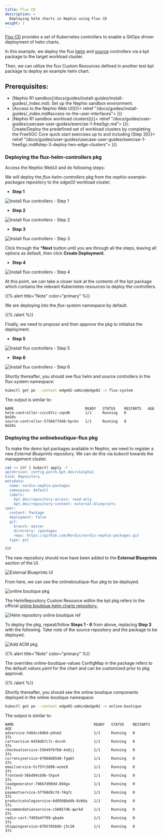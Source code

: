 ```yaml
---
title: Flux CD
description: >
  Deploying helm charts in Nephio using Flux CD
weight: 1
---
```



[Flux CD](https://fluxcd.io/flux/use-cases/helm/) provides a set of Kubernetes controllers to enable a GitOps driven
deployment of helm charts.

In this example, we deploy the flux [helm](https://fluxcd.io/flux/components/helm/) and
[source](https://fluxcd.io/flux/components/source/) controllers via a kpt package to the target workload cluster.

Then, we can utilize the flux Custom Resources defined in another test kpt package to deploy an example helm chart.

##  Prerequisites:

* [Nephio R1 sandbox]/docs/guides/install-guides/install-guides/_index.md): Set up the Nephio sandbox environment.
* [Access to the Nephio Web UI]({{< relref "/docs/guides/install-guides/_index.md#access-to-the-user-interfaces"> }})
* [Nephio R1 sandbox workload clusters]({{< relref "/docs/guides/user-guides/usecase-user-guides/exercise-1-free5gc.md"> }}):
  Create/Deploy the predefined set of workload clusters by completing the Free5GC Core quick start exercises up to and including
  [Step 3]({{< relref "/docs/guides/user-guides/usecase-user-guides/exercise-1-free5gc.md#step-3-deploy-two-edge-clusters"> }}).

### Deploying the flux-helm-controllers pkg

Access the Nephio WebUI and do following steps:

We will deploy the *flux-helm-controllers* pkg from the *nephio-example-packages* repository to the *edge02* workload
cluster.

* **Step 1**

![Install flux controllers - Step 1](/static/images/user-guides/nephio-ui-edge02-deployment.png)

* **Step 2**

![Install flux controllers - Step 2](/static/images/user-guides/add-deployment-selection.png)

* **Step 3**

![Install flux controllers - Step 3](/static/images/user-guides/flux-controller-selection.png)

Click through the ***Next** button until you are through all the steps, leaving all options as default, then click
**Create Deployment**.

* **Step 4**

![Install flux controllers - Step 4](/static/images/user-guides/select-create-deployment.png)

At this point, we can take a closer look at the contents of the kpt package which contains the relevant Kubernetes
resources to deploy the controllers.

{{% alert title="Note" color="primary" %}}

We are deploying into the *flux-system* namespace by default.

{{% /alert %}}

Finally, we need to *propose* and then *approve* the pkg to initialize the deployment.

* **Step 5**

![Install flux controllers - Step 5](/static/images/user-guides/propose-selection.png)

* **Step 6**

![Install flux controllers - Step 6](/static/images/user-guides/approve-selection.png)

Shortly thereafter, you should see flux helm and source controllers in the flux-system namespace:

```bash
kubectl get po --context edge02-admin@edge02 -n flux-system
```

The output is similar to:

```console
NAME                                 READY   STATUS    RESTARTS   AGE
helm-controller-cccc87cc-zqnd6       1/1     Running   0          6m20s
source-controller-5756bf7d48-hprkn   1/1     Running   0          6m20s
```



### Deploying the onlineboutique-flux pkg

To make the demo kpt packages available in Nephio, we need to register a new *External Blueprints* repository.  We can
do this via *kubectl* towards the management cluster.

```bash
cat << EOF | kubectl apply -f - 
apiVersion: config.porch.kpt.dev/v1alpha1
kind: Repository
metadata:
  name: nordix-nephio-packages
  namespace: default
  labels:
    kpt.dev/repository-access: read-only
    kpt.dev/repository-content: external-blueprints
spec:
  content: Package
  deployment: false
  git:
    branch: master
    directory: /packages
    repo: https://github.com/Nordix/nordix-nephio-packages.git
  type: git

EOF
```
The new repository should now have been added to the **External Blueprints** section of the UI.

![External Blueprints UI](/static/images/user-guides/external-bp-repos.png)

From here, we can see the onlineboutique-flux pkg to be deployed.

![online boutique pkg](/static/images/user-guides/nephio-pkgs-onlineboutique-show.png)

The HelmRepository Custom Resource within the kpt pkg refers to the official 
[online boutique helm charts repository.](https://github.com/GoogleCloudPlatform/microservices-demo/tree/main/helm-chart)

![Helm repository online boutique ref](/static/images/user-guides/helmrepo-onlineboutique-ref.png)

To deploy the pkg, repeat/follow **Steps 1 - 6** from above, replacing **Step 3** with the following. Take note of the
source repository and the package to be deployed.

![Add ACM pkg](/static/images/user-guides/add-deploy-onlinebout-select.png)

{{% alert title="Note" color="primary" %}}

The overrides online-boutique-values ConfigMap in the package refers to the default *values.yaml* for the
chart and can be customized prior to pkg approval.

{{% /alert %}}

Shortly thereafter, you should see the online boutique components deployed in the online-boutique namespace:

```bash
kubectl get po --context edge02-admin@edge02 -n online-boutique
```

The output is similar to:

```console
NAME                                     READY   STATUS    RESTARTS   AGE
adservice-5464cc8db4-p9sm2               1/1     Running   0          37s
cartservice-6458db7c7c-4scnh             1/1     Running   0          37s
checkoutservice-55b497bfb8-4x8jj         1/1     Running   0          37s
currencyservice-6f868d85d8-fgq6t         1/1     Running   0          37s
emailservice-5cf5fc5898-wzmz8            1/1     Running   0          37s
frontend-56bd99cb9b-thps4                1/1     Running   0          37s
loadgenerator-796b7d99dd-894gx           1/1     Running   0          37s
paymentservice-5ff68d9c7d-74q7c          1/1     Running   0          37s
productcatalogservice-6d9568bddb-8z66q   1/1     Running   0          37s
recommendationservice-c58857d6-qwrkd     1/1     Running   0          37s
redis-cart-7495b4ff99-gbq4m              1/1     Running   0          37s
shippingservice-6f65f85b8b-j5c28         1/1     Running   0          37s
```
